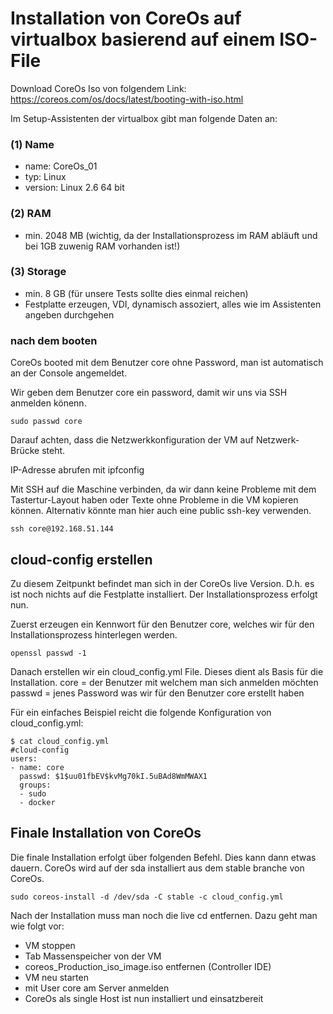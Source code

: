 # Installation von CoreOs auf virtualbox basierend auf einem ISO-File
Download CoreOs Iso von folgendem Link: https://coreos.com/os/docs/latest/booting-with-iso.html 

Im Setup-Assistenten der virtualbox gibt man folgende Daten an:

### (1) Name 
- name: CoreOs_01
- typ: Linux
- version: Linux 2.6 64 bit

### (2) RAM
- min. 2048 MB (wichtig, da der Installationsprozess im RAM abläuft und bei 1GB zuwenig RAM vorhanden ist!)

### (3) Storage
- min. 8 GB (für unsere Tests sollte dies einmal reichen)
- Festplatte erzeugen, VDI, dynamisch assoziert, alles wie im Assistenten angeben durchgehen

### nach dem booten
CoreOs booted mit dem Benutzer core ohne Password, man ist automatisch an der Console angemeldet.

Wir geben dem Benutzer core ein password, damit wir uns via SSH anmelden könenn.
```
sudo passwd core 
```

Darauf achten, dass die Netzwerkkonfiguration der VM auf Netzwerk-Brücke steht.

IP-Adresse abrufen mit ipfconfig

Mit SSH auf die Maschine verbinden, da wir dann keine Probleme mit dem Tastertur-Layout haben oder Texte ohne Probleme in die VM kopieren können. Alternativ könnte man hier auch eine public ssh-key verwenden.
```
ssh core@192.168.51.144
```

## cloud-config erstellen
Zu diesem Zeitpunkt befindet man sich in der CoreOs live Version. D.h. es ist noch nichts auf die Festplatte installiert. Der Installationsprozess erfolgt nun.

Zuerst erzeugen ein Kennwort für den Benutzer core, welches wir für den Installationsprozess hinterlegen werden.
```
openssl passwd -1
```
Danach erstellen wir ein cloud_config.yml File. Dieses dient als Basis für die Installation. 
core = der Benutzer mit welchem man sich anmelden möchten
passwd = jenes Password was wir für den Benutzer core erstellt haben

Für ein einfaches Beispiel reicht die folgende Konfiguration von cloud_config.yml:

```
$ cat cloud_config.yml
#cloud-config
users:
- name: core
  passwd: $1$uu01fbEV$kvMg70kI.5uBAd8WmMWAX1
  groups:
  - sudo
  - docker
```


## Finale Installation von CoreOs
Die finale Installation erfolgt über folgenden Befehl. Dies kann dann etwas dauern. CoreOs wird auf der sda installiert aus dem stable branche von CoreOs.
```
sudo coreos-install -d /dev/sda -C stable -c cloud_config.yml 
```

Nach der Installation muss man noch die live cd entfernen. Dazu geht man wie folgt vor:

- VM stoppen
- Tab Massenspeicher von der VM
- coreos_Production_iso_image.iso entfernen (Controller IDE)
- VM neu starten 
- mit User core am Server anmelden
- CoreOs als single Host ist nun installiert und einsatzbereit


